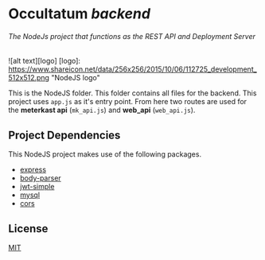 # Occultatum *backend*
###### The NodeJs project that functions as the REST API and Deployment Server
![alt text][logo]
[logo]: https://www.shareicon.net/data/256x256/2015/10/06/112725_development_512x512.png "NodeJS logo"

This is the NodeJS folder. This folder contains all files for the backend.
This project uses `app.js` as it's entry point. From here two routes are used for the **meterkast api** (`mk_api.js`) and **web_api** (`web_api.js`).

## Project Dependencies

This NodeJS project makes use of the following packages.

- [express][express]
- [body-parser][body]
- [jwt-simple][jwt]
- [mysql][mysql]
- [cors][cors]

[jwt]: https://www.npmjs.com/package/jwt-simple
[express]: https://www.npmjs.com/package/express
[mysql]: https://www.npmjs.com/package/mysql
[body]: https://www.npmjs.com/package/body-parser
[cors]: https://www.npmjs.com/package/cors

## License

[MIT](./LICENSE)